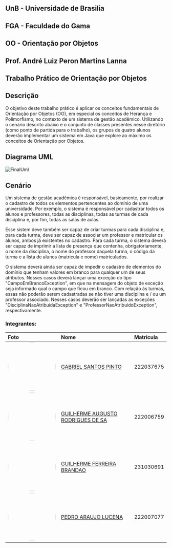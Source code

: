 ## UnB - Universidade de Brasilia
## FGA - Faculdade do Gama
## OO - Orientação por Objetos
## Prof. André Luiz Peron Martins Lanna
## Trabalho Prático de Orientação por Objetos

## Descrição

O objetivo deste trabalho prático é aplicar os conceitos fundamentais de Orientação por Objetos (OO), em especial os conceitos de Herança e Polimorfismo, no contexto de um sistema de gestão acadêmico. Utilizando o cenário descrito abaixo e o conjunto de classes presentes nesse diretório (como ponto de partida para o trabalho), os grupos de quatro alunos deverão implementar um sistema em Java que explore ao máximo os conceitos de Orientação por Objetos.


## Diagrama UML









![FinalUml](https://github.com/user-attachments/assets/aa58ef2c-91ae-4964-a818-4d9005bda07b)






## Cenário 
Um sistema de gestão acadêmica é responsável, basicamente, por realizar o cadastro de todos os elementos pertencentes ao domínio de uma universidade. Por exemplo, o sistema é responsável por cadastrar todos os alunos e professores, todas as disciplinas, todas as turmas de cada disciplina e, por fim, todas as salas de aulas.

Esse sistem deve também ser capaz de criar turmas para cada disciplina e, para cada turma, deve ser capaz de associar um professor e matricular os alunos, ambos já existentes no cadastro. Para cada turma, o sistema deverá ser capaz de imprimir a lista de presença que contenha, obrigatoriamente, o nome da disciplina, o nome do professor daquela turma, o código da turma e a lista de alunos (matricula e nome) matriculados.

O sistema deverá ainda ser capaz de impedir o cadastro de elementos do domínio que tenham valores em branco para qualquer um de seus atributos. Nesses casos deverá lançar uma exceção do tipo "CampoEmBrancoException", em que na mensagem do objeto de exceção seja informado qual o campo que ficou em branco. Com relação às turmas, essas não poderão serem cadastradas se não tiver uma disciplina e / ou um professor associado. Nesses casos deverão ser lançadas as exceções "DisciplinaNaoAtribuidaException" e "ProfessorNaoAtribuidoException", respectivamente.


### Integrantes:

|Foto|Nome|Matrícula|
|:-|:-|:-|
|<img style="border-radius: 50%;" src="https://avatars.githubusercontent.com/u/144184007?v=4" width="150px;"/>|[GABRIEL SANTOS PINTO](https://github.com/GabrielSPinto)|222037675|
|<img style="border-radius: 50%;" src="https://avatars.githubusercontent.com/u/164926129?v=4" width="150px;"/>|[GUILHERME AUGUSTO RODRIGUES DE SA](https://github.com/GuizinDeSa)|222006759|
|<img style="border-radius: 50%;" src="https://avatars.githubusercontent.com/u/124108334?v=4" width="150px;"/>|[GUILHERME FERREIRA BRANDAO](https://github.com/Guibs969)|231030691|
|<img style="border-radius: 50%;" src="https://avatars.githubusercontent.com/u/173406776?v=4" width="150px;"/>|[PEDRO ARAUJO LUCENA](https://github.com/PedroAraujo004)|222007077|
